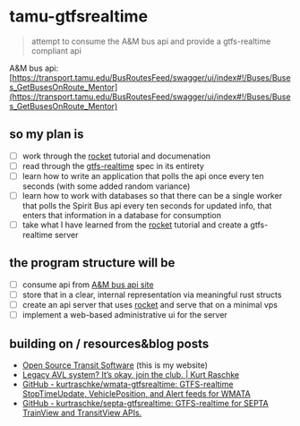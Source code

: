 # tamu-gtfsrealtime

> attempt to consume the A&amp;M bus api and provide a gtfs-realtime compliant api

A&amp;M bus api: [https://transport.tamu.edu/BusRoutesFeed/swagger/ui/index#!/Buses/Buses_GetBusesOnRoute_Mentor](https://transport.tamu.edu/BusRoutesFeed/swagger/ui/index#!/Buses/Buses_GetBusesOnRoute_Mentor)

## so my plan is

- [ ] work through the [rocket](https://rocket.rs) tutorial and documenation
- [ ] read through the [gtfs-realtime](https://github.com/google/transit/tree/master/gtfs-realtime/spec/en) spec in its entirety
- [ ] learn how to write an application that polls the api once every ten seconds (with some added random variance)
- [ ] learn how to work with databases so that there can be a single worker that polls the Spirit Bus api every ten seconds for updated info, that enters that information in a database for consumption
- [ ] take what I have learned from the [rocket](https://rocket.rs) tutorial and create a gtfs-realtime server

## the program structure will be

- [ ] consume api from [A&amp;M bus api site](https://transport.tamu.edu/BusRoutesFeed/swagger/ui/index#!/Buses/Buses_GetBusesOnRoute_Mentor)
- [ ] store that in a clear, internal representation via meaningful rust structs
- [ ] create an api server that uses [rocket](https://rocket.rs) and serve that on a minimal vps
- [ ] implement a web-based administrative ui for the server

## building on / resources&blog posts

-  [Open Source Transit Software](https://jasik.xyz/open-source-transit-software/) (this is my website)
- [Legacy AVL system? It’s okay, join the club. | Kurt Raschke](https://kurtraschke.com/2015/01/legacy-avl-export/)
- [GitHub - kurtraschke/wmata-gtfsrealtime: GTFS-realtime StopTimeUpdate, VehiclePosition, and Alert feeds for WMATA](https://github.com/kurtraschke/wmata-gtfsrealtime)
- [GitHub - kurtraschke/septa-gtfsrealtime: GTFS-realtime for SEPTA TrainView and TransitView APIs.](https://github.com/kurtraschke/septa-gtfsrealtime)
